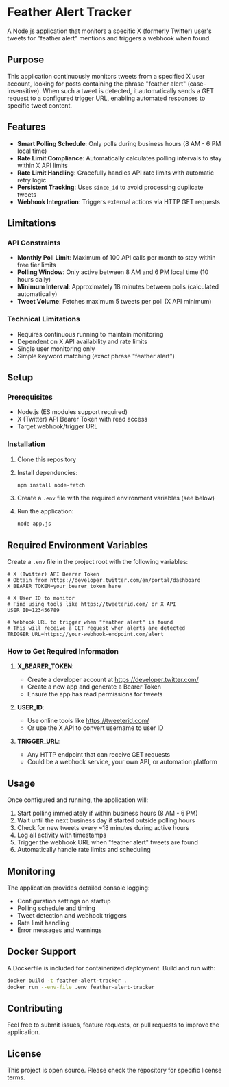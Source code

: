 # Feather Alert Tracker

A Node.js application that monitors a specific X (formerly Twitter) user's tweets for "feather alert" mentions and triggers a webhook when found.

## Purpose

This application continuously monitors tweets from a specified X user account, looking for posts containing the phrase "feather alert" (case-insensitive). When such a tweet is detected, it automatically sends a GET request to a configured trigger URL, enabling automated responses to specific tweet content.

## Features

- **Smart Polling Schedule**: Only polls during business hours (8 AM - 6 PM local time)
- **Rate Limit Compliance**: Automatically calculates polling intervals to stay within X API limits
- **Rate Limit Handling**: Gracefully handles API rate limits with automatic retry logic
- **Persistent Tracking**: Uses `since_id` to avoid processing duplicate tweets
- **Webhook Integration**: Triggers external actions via HTTP GET requests

## Limitations

### API Constraints
- **Monthly Poll Limit**: Maximum of 100 API calls per month to stay within free tier limits
- **Polling Window**: Only active between 8 AM and 6 PM local time (10 hours daily)
- **Minimum Interval**: Approximately 18 minutes between polls (calculated automatically)
- **Tweet Volume**: Fetches maximum 5 tweets per poll (X API minimum)

### Technical Limitations
- Requires continuous running to maintain monitoring
- Dependent on X API availability and rate limits
- Single user monitoring only
- Simple keyword matching (exact phrase "feather alert")

## Setup

### Prerequisites
- Node.js (ES modules support required)
- X (Twitter) API Bearer Token with read access
- Target webhook/trigger URL

### Installation

1. Clone this repository
2. Install dependencies:
   ```bash
   npm install node-fetch
   ```

3. Create a `.env` file with the required environment variables (see below)

4. Run the application:
   ```bash
   node app.js
   ```

## Required Environment Variables

Create a `.env` file in the project root with the following variables:

```env
# X (Twitter) API Bearer Token
# Obtain from https://developer.twitter.com/en/portal/dashboard
X_BEARER_TOKEN=your_bearer_token_here

# X User ID to monitor
# Find using tools like https://tweeterid.com/ or X API
USER_ID=123456789

# Webhook URL to trigger when "feather alert" is found
# This will receive a GET request when alerts are detected
TRIGGER_URL=https://your-webhook-endpoint.com/alert
```

### How to Get Required Information

1. **X_BEARER_TOKEN**: 
   - Create a developer account at https://developer.twitter.com/
   - Create a new app and generate a Bearer Token
   - Ensure the app has read permissions for tweets

2. **USER_ID**: 
   - Use online tools like https://tweeterid.com/
   - Or use the X API to convert username to user ID

3. **TRIGGER_URL**: 
   - Any HTTP endpoint that can receive GET requests
   - Could be a webhook service, your own API, or automation platform

## Usage

Once configured and running, the application will:

1. Start polling immediately if within business hours (8 AM - 6 PM)
2. Wait until the next business day if started outside polling hours
3. Check for new tweets every ~18 minutes during active hours
4. Log all activity with timestamps
5. Trigger the webhook URL when "feather alert" tweets are found
6. Automatically handle rate limits and scheduling

## Monitoring

The application provides detailed console logging:
- Configuration settings on startup
- Polling schedule and timing
- Tweet detection and webhook triggers
- Rate limit handling
- Error messages and warnings

## Docker Support

A Dockerfile is included for containerized deployment. Build and run with:

```bash
docker build -t feather-alert-tracker .
docker run --env-file .env feather-alert-tracker
```

## Contributing

Feel free to submit issues, feature requests, or pull requests to improve the application.

## License

This project is open source. Please check the repository for specific license terms.